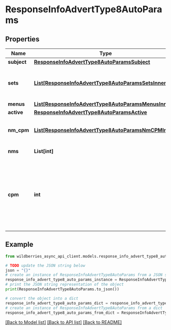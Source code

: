 # ResponseInfoAdvertType8AutoParams


## Properties

Name | Type | Description | Notes
------------ | ------------- | ------------- | -------------
**subject** | [**ResponseInfoAdvertType8AutoParamsSubject**](ResponseInfoAdvertType8AutoParamsSubject.md) |  | [optional] 
**sets** | [**List[ResponseInfoAdvertType8AutoParamsSetsInner]**](ResponseInfoAdvertType8AutoParamsSetsInner.md) | Внутренняя (системная) сущность (пол + предмет) | [optional] 
**menus** | [**List[ResponseInfoAdvertType8AutoParamsMenusInner]**](ResponseInfoAdvertType8AutoParamsMenusInner.md) |  | [optional] 
**active** | [**ResponseInfoAdvertType8AutoParamsActive**](ResponseInfoAdvertType8AutoParamsActive.md) |  | [optional] 
**nm_cpm** | [**List[ResponseInfoAdvertType8AutoParamsNmCPMInner]**](ResponseInfoAdvertType8AutoParamsNmCPMInner.md) | Ставки номенклатур (артикулов WB)  | [optional] 
**nms** | **List[int]** | Артикулы WB | [optional] 
**cpm** | **int** | Ставка, указанная при создании кампании.&lt;br&gt;  Поле актуально только для кампаний, созданных через API.    | [optional] 

## Example

```python
from wildberries_async_api_client.models.response_info_advert_type8_auto_params import ResponseInfoAdvertType8AutoParams

# TODO update the JSON string below
json = "{}"
# create an instance of ResponseInfoAdvertType8AutoParams from a JSON string
response_info_advert_type8_auto_params_instance = ResponseInfoAdvertType8AutoParams.from_json(json)
# print the JSON string representation of the object
print(ResponseInfoAdvertType8AutoParams.to_json())

# convert the object into a dict
response_info_advert_type8_auto_params_dict = response_info_advert_type8_auto_params_instance.to_dict()
# create an instance of ResponseInfoAdvertType8AutoParams from a dict
response_info_advert_type8_auto_params_from_dict = ResponseInfoAdvertType8AutoParams.from_dict(response_info_advert_type8_auto_params_dict)
```
[[Back to Model list]](../README.md#documentation-for-models) [[Back to API list]](../README.md#documentation-for-api-endpoints) [[Back to README]](../README.md)


